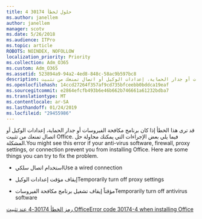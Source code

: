 ```yaml
---
title: حلول لخطأ 30174 4
ms.author: janellem
author: janellem
manager: scotv
ms.date: 5/26/2018
ms.audience: ITPro
ms.topic: article
ROBOTS: NOINDEX, NOFOLLOW
localization_priority: Priority
ms.collection: Adm_O365
ms.custom: Adm_O365
ms.assetid: 523894a9-94a2-4ed8-848c-58ac9b597bc8
description: قد ترى هذا الخطأ إذا كان برنامج مكافحة الفيروسات أو جدار الحماية، إعدادات الوكيل أو اتصال تمنعك من تثبيت Office. فيما يلي بعض الإجراءات التي يمكنك محاولة حل المشكلة.
ms.openlocfilehash: 14ccd27264f357af9cd735bfceebb0bddca19eaf
ms.sourcegitcommit: e2864efcfb493b6e46b662b746661a61232bdba7
ms.translationtype: MT
ms.contentlocale: ar-SA
ms.lasthandoff: 01/24/2019
ms.locfileid: "29455986"
---
```

<span data-ttu-id="10888-p102">قد ترى هذا الخطأ إذا كان برنامج مكافحة الفيروسات أو جدار الحماية، إعدادات الوكيل أو اتصال تمنعك من تثبيت Office. فيما يلي بعض الإجراءات التي يمكنك محاولة حل المشكلة.</span><span class="sxs-lookup"><span data-stu-id="10888-p102">You might see this error if your anti-virus software, firewall, proxy settings, or connection prevent you from installing Office. Here are some things you can try to fix the problem.</span></span>
  
- <span data-ttu-id="10888-106">استخدام اتصال سلكي</span><span class="sxs-lookup"><span data-stu-id="10888-106">Use a wired connection</span></span>
    
- <span data-ttu-id="10888-107">إيقاف مؤقت إعدادات الوكيل</span><span class="sxs-lookup"><span data-stu-id="10888-107">Temporarily turn off proxy settings</span></span>
    
- <span data-ttu-id="10888-108">مؤقتاً إيقاف تشغيل برنامج مكافحة الفيروسات</span><span class="sxs-lookup"><span data-stu-id="10888-108">Temporarily turn off antivirus software</span></span>
    
[<span data-ttu-id="10888-109">رمز الخطأ 30174-4 عند تثبيت Office</span><span class="sxs-lookup"><span data-stu-id="10888-109">Error code 30174-4 when installing Office</span></span>](https://support.office.com/article/5d5551db-266f-47b3-93fc-d51c2e8f4c0b?=wt.mc_id=Alchemy_ClientDIA.aspx)
  


